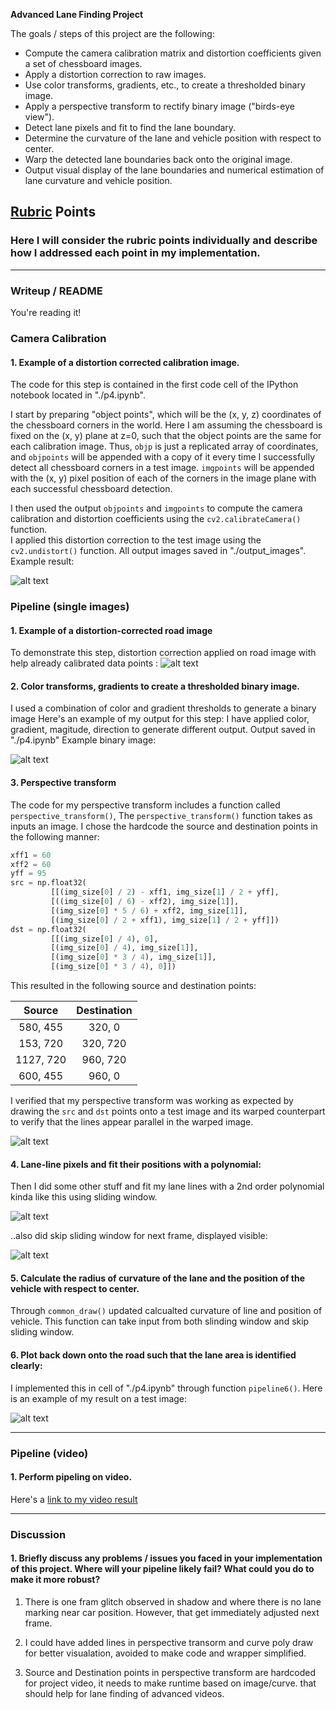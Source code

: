 
**Advanced Lane Finding Project**

The goals / steps of this project are the following:

* Compute the camera calibration matrix and distortion coefficients given a set of chessboard images.
* Apply a distortion correction to raw images.
* Use color transforms, gradients, etc., to create a thresholded binary image.
* Apply a perspective transform to rectify binary image ("birds-eye view").
* Detect lane pixels and fit to find the lane boundary.
* Determine the curvature of the lane and vehicle position with respect to center.
* Warp the detected lane boundaries back onto the original image.
* Output visual display of the lane boundaries and numerical estimation of lane curvature and vehicle position.

[//]: # (Image References)

[image1]: ./output_images/p4_1.png "Undistorted"
[image2]: ./output_images/distort.jpg "Road Transformed"
[image3]: ./output_images/threshold.jpg "Color and gradient Example"
[image4]: ./output_images/perspective.jpg "Perspective Example"
[image5]: ./output_images/poly.jpg "Sliding window Visual"
[image6]: ./output_images/skip_poly.jpg "Fit poly Visual"
[image7]: ./output_images/sliding.jpg "Radius and car position"
[video1]: ./output_images/project_video.mp4 "Video"

## [Rubric](https://review.udacity.com/#!/rubrics/571/view) Points

### Here I will consider the rubric points individually and describe how I addressed each point in my implementation.  

---

### Writeup / README

You're reading it!

### Camera Calibration

#### 1. Example of a distortion corrected calibration image.

The code for this step is contained in the first code cell of the IPython notebook located in "./p4.ipynb".

I start by preparing "object points", which will be the (x, y, z) coordinates of the chessboard corners in the world. Here I am assuming the chessboard is fixed on the (x, y) plane at z=0, such that the object points are the same for each calibration image.  Thus, `objp` is just a replicated array of coordinates, and `objpoints` will be appended with a copy of it every time I successfully detect all chessboard corners in a test image.  `imgpoints` will be appended with the (x, y) pixel position of each of the corners in the image plane with each successful chessboard detection.  

I then used the output `objpoints` and `imgpoints` to compute the camera calibration and distortion coefficients using the `cv2.calibrateCamera()` function.  
I applied this distortion correction to the test image using the `cv2.undistort()` function. All output images saved in "./output_images".
Example result:

![alt text][image1]

### Pipeline (single images)

#### 1. Example of a distortion-corrected road image

To demonstrate this step, distortion correction applied on road image with help already calibrated data points :
![alt text][image2]

#### 2. Color transforms, gradients to create a thresholded binary image.

I used a combination of color and gradient thresholds to generate a binary image  Here's an example of my output for this step:
I have applied color, gradient, magitude, direction to generate different output. Output saved in "./p4.ipynb"
Example binary image:
 
![alt text][image3]

#### 3. Perspective transform

The code for my perspective transform includes a function called `perspective_transform()`, 
The `perspective_transform()` function takes as inputs an image.  I chose the hardcode the source and destination points in the following manner:

```python
xff1 = 60
xff2 = 60
yff = 95
src = np.float32(
         [[(img_size[0] / 2) - xff1, img_size[1] / 2 + yff],
         [((img_size[0] / 6) - xff2), img_size[1]],
         [(img_size[0] * 5 / 6) + xff2, img_size[1]],
         [(img_size[0] / 2 + xff1), img_size[1] / 2 + yff]])
dst = np.float32(
         [[(img_size[0] / 4), 0],
         [(img_size[0] / 4), img_size[1]],
         [(img_size[0] * 3 / 4), img_size[1]],
         [(img_size[0] * 3 / 4), 0]])
```

This resulted in the following source and destination points:

| Source        | Destination   | 
|:-------------:|:-------------:| 
| 580, 455      | 320, 0        | 
| 153, 720      | 320, 720      |
| 1127, 720     | 960, 720      |
| 600, 455      | 960, 0        |

I verified that my perspective transform was working as expected by drawing the `src` and `dst` points onto a test image and its warped counterpart to verify that the lines appear parallel in the warped image.

![alt text][image4]

#### 4. Lane-line pixels and fit their positions with a polynomial:

Then I did some other stuff and fit my lane lines with a 2nd order polynomial kinda like this using sliding window.

![alt text][image5]

..also did skip sliding window for next frame, displayed visible:

![alt text][image6]

#### 5. Calculate the radius of curvature of the lane and the position of the vehicle with respect to center.

Through `common_draw()` updated calcualted curvature of line and position of vehicle. This function
can take input from both slinding window and skip sliding window.

#### 6. Plot back down onto the road such that the lane area is identified clearly:

I implemented this in cell of "./p4.ipynb" through function `pipeline6()`.  Here is an example of my result on a test image:

![alt text][image7]

---

### Pipeline (video)

#### 1. Perform pipeling on video.

Here's a [link to my video result](./output_images/project_out.mp4)

---

### Discussion

#### 1. Briefly discuss any problems / issues you faced in your implementation of this project.  Where will your pipeline likely fail?  What could you do to make it more robust?


1. There is one fram glitch observed in shadow and where there is no lane marking near car position. However, that get immediately
adjusted next frame.  

2. I could have added lines in perspective transorm and curve poly draw for better visualation, avoided to make code and wrapper simplified.

3. Source and Destination points in perspective transform are hardcoded for project video, it needs to make runtime based on image/curve.
   that should help for lane finding of advanced videos.

